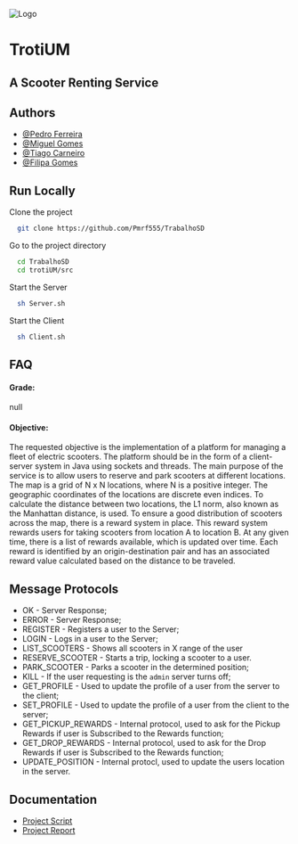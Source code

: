 
![Logo](https://i.imgur.com/D23Et93.png)

# TrotiUM
## A Scooter Renting Service


## Authors

- [@Pedro Ferreira](https://www.github.com/Pmrf555)
- [@Miguel Gomes](https://www.github.com/MayorX500)
- [@Tiago Carneiro](https://www.github.com/Tiago5Carneiro)
- [@Filipa Gomes](https://www.github.com/FilipaSGomes)


## Run Locally

Clone the project

```bash
  git clone https://github.com/Pmrf555/TrabalhoSD
```

Go to the project directory

```bash
  cd TrabalhoSD
  cd trotiUM/src
```

Start the Server

```bash
  sh Server.sh
```

Start the Client

```bash
  sh Client.sh
```


## FAQ

#### Grade:

null

#### Objective:

The requested objective is the implementation of a platform for managing a fleet of electric scooters.
The platform should be in the form of a client-server system in Java using sockets and threads.
The main purpose of the service is to allow users to reserve and park scooters at different locations.
The map is a grid of N x N locations, where N is a positive integer.
The geographic coordinates of the locations are discrete even indices.
To calculate the distance between two locations, the L1 norm, also known as the Manhattan distance, is used.
To ensure a good distribution of scooters across the map, there is a reward system in place.
This reward system rewards users for taking scooters from location A to location B.
At any given time, there is a list of rewards available, which is updated over time.
Each reward is identified by an origin-destination pair and has an associated reward value calculated based on the distance to be traveled.


## Message Protocols

- OK - Server Response;
- ERROR - Server Response;
- REGISTER - Registers a user to the Server;
- LOGIN - Logs in a user to the Server;
- LIST_SCOOTERS - Shows all scooters in X range of the user
- RESERVE_SCOOTER - Starts a trip, locking a scooter to a user.
- PARK_SCOOTER - Parks a scooter in the determined position;
- KILL - If the user requesting is the `admin` server turns off;
- GET_PROFILE - Used to update the profile of a user from the server to the client;
- SET_PROFILE - Used to update the profile of a user from the client to the server;
- GET_PICKUP_REWARDS - Internal protocol, used to ask for the Pickup Rewards if user is Subscribed to the Rewards function; 
- GET_DROP_REWARDS - Internal protocol, used to ask for the Drop Rewards if user is Subscribed to the Rewards function;
- UPDATE_POSITION - Internal protocl, used to update the users location in the server.
## Documentation

- [Project Script](here/readme.)
- [Project Report](here/readme.)

